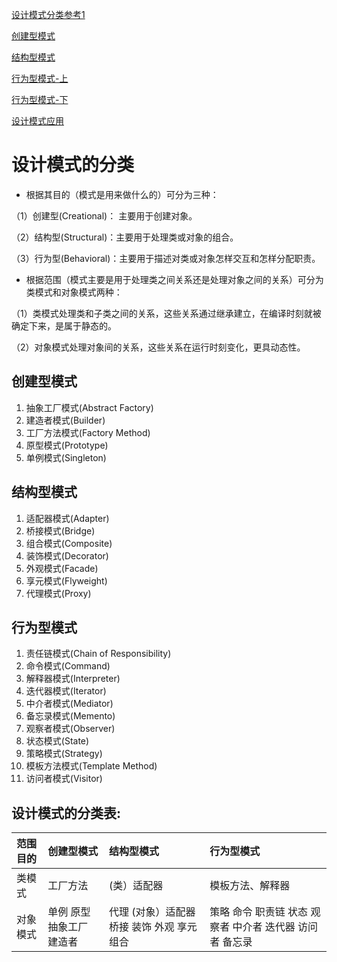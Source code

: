 [设计模式分类参考1](https://blog.csdn.net/m0_37741420/article/details/106169752)

[创建型模式](https://blog.csdn.net/m0_37741420/article/details/106171863)

[结构型模式](https://blog.csdn.net/m0_37741420/article/details/106442936)

[行为型模式-上](https://blog.csdn.net/m0_37741420/article/details/106600250)

[行为型模式-下](https://blog.csdn.net/m0_37741420/article/details/107445024)

[设计模式应用](https://blog.csdn.net/m0_37741420/article/details/110133201)

# 设计模式的分类

- 根据其目的（模式是用来做什么的）可分为三种：

（1）创建型(Creational)： 主要用于创建对象。

（2）结构型(Structural)：主要用于处理类或对象的组合。

（3）行为型(Behavioral)：主要用于描述对类或对象怎样交互和怎样分配职责。

- 根据范围（模式主要是用于处理类之间关系还是处理对象之间的关系）可分为类模式和对象模式两种：

（1）类模式处理类和子类之间的关系，这些关系通过继承建立，在编译时刻就被确定下来，是属于静态的。

（2）对象模式处理对象间的关系，这些关系在运行时刻变化，更具动态性。

## 创建型模式

1. 抽象工厂模式(Abstract Factory)
2. 建造者模式(Builder)
3. 工厂方法模式(Factory Method)
4. 原型模式(Prototype)
5. 单例模式(Singleton)

## 结构型模式

1. 适配器模式(Adapter)
2. 桥接模式(Bridge)
3. 组合模式(Composite)
4. 装饰模式(Decorator)
5. 外观模式(Facade)
6. 享元模式(Flyweight)
7. 代理模式(Proxy)

## 行为型模式

1. 责任链模式(Chain of Responsibility)
2. 命令模式(Command)
3. 解释器模式(Interpreter)
4. 迭代器模式(Iterator)
5. 中介者模式(Mediator)
6. 备忘录模式(Memento)
7. 观察者模式(Observer)
8. 状态模式(State)
9. 策略模式(Strategy)
10. 模板方法模式(Template Method)
11. 访问者模式(Visitor)

## 设计模式的分类表:

|范围目的	|创建型模式|	结构型模式	| 行为型模式                              |
|:-----|:-----|:-----|:-----------------------------------|
|类模式	|工厂方法|	(类）适配器| 	模板方法、解释器                          |
|对象模式	|单例 原型 抽象工厂 建造者	|代理 (对象）适配器 桥接 装饰 外观 享元 组合	| 策略 命令 职责链 状态 观察者 中介者 迭代器 访问者 备忘录   |
